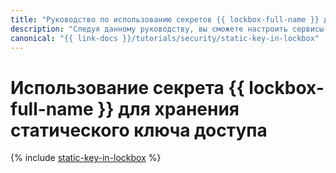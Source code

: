 ```yaml
---
title: "Руководство по использованию секретов {{ lockbox-full-name }} для хранения статических ключей доступа"
description: "Следуя данному руководству, вы сможете настроить сервисы {{ yandex-cloud }} c AWS-совместимым API на использование статических ключей доступа сервисных аккаунтов, хранящихся в секретах {{ lockbox-full-name }}."
canonical: "{{ link-docs }}/tutorials/security/static-key-in-lockbox"
---
```


# Использование секрета {{ lockbox-full-name }} для хранения статического ключа доступа

{% include [static-key-in-lockbox](../../_tutorials/security/static-key-in-lockbox.md) %}
